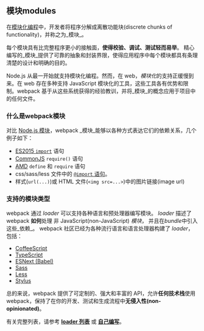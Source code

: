 ## 模块modules

在[模块化编程](https://en.wikipedia.org/wiki/Modular_programming)中，开发者将程序分解成离散功能块(discrete chunks of functionality)，并称之为_模块_。 

每个模块具有比完整程序更小的接触面，**使得校验、调试、测试轻而易举**。 精心编写的_模块_提供了可靠的抽象和封装界限，使得应用程序中每个模块都具有条理清楚的设计和明确的目的。 

Node.js 从最一开始就支持模块化编程。然而，在 web，*模块化*的支持正缓慢到来。在 web 存在多种支持 JavaScript 模块化的工具，这些工具各有优势和限制。webpack 基于从这些系统获得的经验教训，并将_模块_的概念应用于项目中的任何文件。 

### 什么是webpack模块

对比 [Node.js 模块](https://nodejs.org/api/modules.html)，webpack _模块_能够以各种方式表达它们的依赖关系，几个例子如下： 

- [ES2015 `import`](https://developer.mozilla.org/en-US/docs/Web/JavaScript/Reference/Statements/import) 语句
- [CommonJS](http://www.commonjs.org/specs/modules/1.0/) `require()` 语句
- [AMD](https://github.com/amdjs/amdjs-api/blob/master/AMD.md) `define` 和 `require` 语句
- css/sass/less 文件中的 [`@import` 语句](https://developer.mozilla.org/en-US/docs/Web/CSS/@import)。
- 样式(`url(...)`)或 HTML 文件(`<img src=...>`)中的图片链接(image url)

### 支持的模块类型

webpack 通过 *loader* 可以支持各种语言和预处理器编写模块。 *loader* 描述了 webpack **如何**处理 非 JavaScript(non-JavaScript) _模块_， 并且在*bundle*中引入这些_依赖_。 webpack 社区已经为各种流行语言和语言处理器构建了 *loader*，包括： 

- [CoffeeScript](http://coffeescript.org/)
- [TypeScript](https://www.typescriptlang.org/)
- [ESNext (Babel)](https://babeljs.io/)
- [Sass](http://sass-lang.com/)
- [Less](http://lesscss.org/)
- [Stylus](http://stylus-lang.com/)

总的来说，webpack 提供了可定制的、强大和丰富的 API，允许**任何技术栈**使用 webpack，保持了在你的开发、测试和生成流程中**无侵入性(non-opinionated)**。 

有关完整列表，请参考 [**loader 列表**](https://webpack.docschina.org/loaders) 或 [**自己编写**](https://webpack.docschina.org/api/loaders)。 

